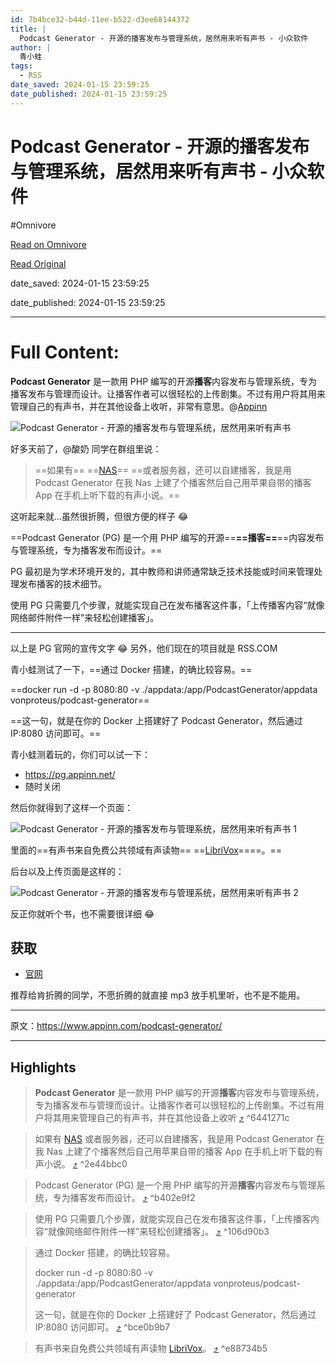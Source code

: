 ```yaml
---
id: 7b4bce32-b44d-11ee-b522-d3ee68144372
title: |
  Podcast Generator - 开源的播客发布与管理系统，居然用来听有声书 - 小众软件
author: |
  青小蛙
tags:
  - RSS
date_saved: 2024-01-15 23:59:25
date_published: 2024-01-15 23:59:25
---
```


# Podcast Generator - 开源的播客发布与管理系统，居然用来听有声书 - 小众软件
#Omnivore

[Read on Omnivore](https://omnivore.app/me/podcast-generator-18d117ebcde)

[Read Original](https://www.appinn.com/podcast-generator/)

date_saved: 2024-01-15 23:59:25

date_published: 2024-01-15 23:59:25

--- 

# Full Content: 

**Podcast Generator** 是一款用 PHP 编写的开源**播客**内容发布与管理系统，专为播客发布与管理而设计。让播客作者可以很轻松的上传剧集。不过有用户将其用来管理自己的有声书，并在其他设备上收听，非常有意思。@[Appinn](https://www.appinn.com/podcast-generator/)

![Podcast Generator - 开源的播客发布与管理系统，居然用来听有声书](https://proxy-prod.omnivore-image-cache.app/1608x700,sfxccJ5os5Mx9XlsdM10tocudgk7i0s6317hhZjSPdZA/https://www.appinn.com/wp-content/uploads/2024/01/Appinn-feature-images-41.jpg "Podcast Generator - 开源的播客发布与管理系统，居然用来听有声书 1")

好多天前了，@酸奶 同学在群组里说：

> ==如果有== ==[NAS](https://www.appinn.com/tag/nas/)== ==或者服务器，还可以自建播客，我是用 Podcast Generator 在我 Nas 上建了个播客然后自己用苹果自带的播客 App 在手机上听下载的有声小说。==

这听起来就…虽然很折腾，但很方便的样子 😂

==Podcast Generator (PG) 是一个用 PHP 编写的开源==**==播客==**==内容发布与管理系统，专为播客发布而设计。==

PG 最初是为学术环境开发的，其中教师和讲师通常缺乏技术技能或时间来管理处理发布播客的技术细节。

使用 PG 只需要几个步骤，就能实现自己在发布播客这件事，「上传播客内容“就像网络邮件附件一样”来轻松创建播客」。

---

以上是 PG 官网的宣传文字 😂 另外，他们现在的项目就是 RSS.COM

青小蛙测试了一下，==通过 Docker 搭建，的确比较容易。==

==docker run -d -p 8080:80 -v ./appdata:/app/PodcastGenerator/appdata vonproteus/podcast-generator==

==这一句，就是在你的 Docker 上搭建好了 Podcast Generator，然后通过 IP:8080 访问即可。==

青小蛙测着玩的，你们可以试一下：

* <https://pg.appinn.net/>
* 随时关闭

然后你就得到了这样一个页面：

![Podcast Generator - 开源的播客发布与管理系统，居然用来听有声书 1](https://proxy-prod.omnivore-image-cache.app/764x1001,sEeWudWWMOhugJjvaG1uXNG4OYT27C8Kch9GQJczIGDk/https://www.appinn.com/wp-content/uploads/2024/01/Appinn-2024-01-16-12.45.00@2x.jpg "Podcast Generator - 开源的播客发布与管理系统，居然用来听有声书 2")

里面的==有声书来自免费公共领域有声读物== ==[LibriVox](https://librivox.org/)====。==

后台以及上传页面是这样的：

![Podcast Generator - 开源的播客发布与管理系统，居然用来听有声书 2](https://proxy-prod.omnivore-image-cache.app/1208x983,srV1CuCjKmvURlJHy8txwDJCKLliLVFaKsBYY0t3Si5I/https://www.appinn.com/wp-content/uploads/2024/01/Appinn-2024-01-16-12.54.17@2x.jpg "Podcast Generator - 开源的播客发布与管理系统，居然用来听有声书 3")

反正你就听个书，也不需要很详细 😂

## 获取

* [官网](https://podcastgenerator.net/)

推荐给肯折腾的同学，不愿折腾的就直接 mp3 放手机里听，也不是不能用。

---

原文：https://www.appinn.com/podcast-generator/

---

## Highlights

> **Podcast Generator** 是一款用 PHP 编写的开源**播客**内容发布与管理系统，专为播客发布与管理而设计。让播客作者可以很轻松的上传剧集。不过有用户将其用来管理自己的有声书，并在其他设备上收听 [⤴️](https://omnivore.app/me/podcast-generator-18d117ebcde#6441271c-5d20-42e0-9de1-aaf91781a8ef)  ^6441271c

> 如果有 [NAS](https://www.appinn.com/tag/nas/) 或者服务器，还可以自建播客，我是用 Podcast Generator 在我 Nas 上建了个播客然后自己用苹果自带的播客 App 在手机上听下载的有声小说。 [⤴️](https://omnivore.app/me/podcast-generator-18d117ebcde#2e44bbc0-e724-49dc-b367-c2595123253b)  ^2e44bbc0

> Podcast Generator (PG) 是一个用 PHP 编写的开源**播客**内容发布与管理系统，专为播客发布而设计。 [⤴️](https://omnivore.app/me/podcast-generator-18d117ebcde#b402e9f2-92bf-4fa5-a1c5-924ca8a21605)  ^b402e9f2

> 使用 PG 只需要几个步骤，就能实现自己在发布播客这件事，「上传播客内容“就像网络邮件附件一样”来轻松创建播客」。 [⤴️](https://omnivore.app/me/podcast-generator-18d117ebcde#106d90b3-a227-40d2-9bcd-f84c3d1fedf0)  ^106d90b3

> 通过 Docker 搭建，的确比较容易。
> 
> docker run -d -p 8080:80 -v ./appdata:/app/PodcastGenerator/appdata vonproteus/podcast-generator
> 
> 这一句，就是在你的 Docker 上搭建好了 Podcast Generator，然后通过 IP:8080 访问即可。 [⤴️](https://omnivore.app/me/podcast-generator-18d117ebcde#bce0b9b7-4cb4-47cd-beb7-990482401ea0)  ^bce0b9b7

> 有声书来自免费公共领域有声读物 [LibriVox](https://librivox.org/)。 [⤴️](https://omnivore.app/me/podcast-generator-18d117ebcde#e88734b5-225b-475a-8ac1-d2aad6bdd696)  ^e88734b5

